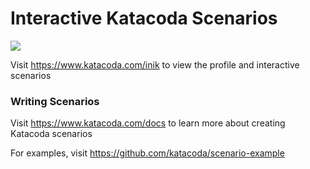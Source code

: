 # Interactive Katacoda Scenarios

[![](http://shields.katacoda.com/katacoda/inik/count.svg)](https://www.katacoda.com/inik "Get your profile on Katacoda.com")

Visit https://www.katacoda.com/inik to view the profile and interactive scenarios

### Writing Scenarios
Visit https://www.katacoda.com/docs to learn more about creating Katacoda scenarios

For examples, visit https://github.com/katacoda/scenario-example
